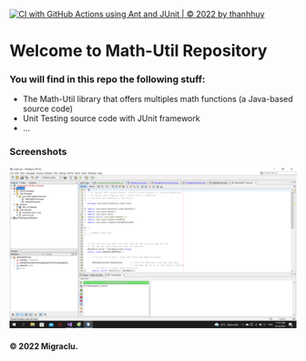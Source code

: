 [![CI with GitHub Actions using Ant and JUnit | © 2022 by thanhhuy](https://github.com/Migraclu/math-util/actions/workflows/ci-junit.yml/badge.svg)](https://github.com/Migraclu/math-util/actions/workflows/ci-junit.yml)

# Welcome to Math-Util Repository
### You will find in this repo the following stuff:
* The Math-Util library that offers multiples math functions (a Java-based source code)
* Unit Testing source code with JUnit framework
* ...

### Screenshots
![DDT &TDD with Junit](https://github.com/Migraclu/math-util/blob/main/img/pass.png)


#### © 2022 Migraclu. 

